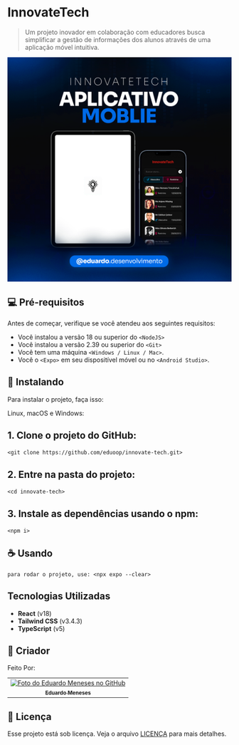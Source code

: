 # InnovateTech

> Um projeto inovador em colaboração com educadores busca simplificar a gestão de informações dos alunos através de uma aplicação móvel intuitiva.

![project presentation](assets/images/project-presentation.png)

## 💻 Pré-requisitos

Antes de começar, verifique se você atendeu aos seguintes requisitos:

- Você instalou a versão 18 ou superior do `<NodeJS>`
- Você instalou a versão 2.39 ou superior do `<Git>`
- Você tem uma máquina `<Windows / Linux / Mac>`.
- Você o `<Expo>` em seu dispositível móvel ou no `<Android Studio>`.

## 🚀 Instalando

Para instalar o projeto, faça isso:

Linux, macOS e Windows:

## 1. Clone o projeto do GitHub:

```
<git clone https://github.com/eduoop/innovate-tech.git>
```

## 2. Entre na pasta do projeto:

```
<cd innovate-tech>
```

## 3. Instale as dependências usando o npm:

```
<npm i>
```

## ☕ Usando

```
para rodar o projeto, use: <npx expo --clear>
```

## Tecnologias Utilizadas

- **React** (v18)
- **Tailwind CSS** (v3.4.3)
- **TypeScript** (v5)

## 🤝 Criador

Feito Por:

<table>
  <tr>
    <td align="center">
      <a href="#" title="defina o titulo do link">
        <img src="https://avatars.githubusercontent.com/u/85969484?s=400&u=b0e89e575a7cb91fc9f8a69e126a9d7587aa9478&v=4" width="100px;" alt="Foto do Eduardo Meneses no GitHub"/><br>
        <sub>
          <b>Eduardo Meneses</b>
        </sub>
      </a>
    </td>
  </tr>
</table>

## 📝 Licença

Esse projeto está sob licença. Veja o arquivo [LICENÇA](LICENSE.md) para mais detalhes.
